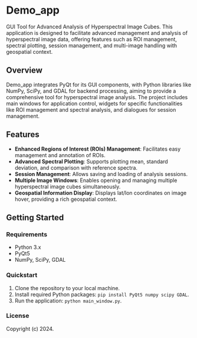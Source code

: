 # Demo_app

GUI Tool for Advanced Analysis of Hyperspectral Image Cubes. This application is designed to facilitate advanced management and analysis of hyperspectral image data, offering features such as ROI management, spectral plotting, session management, and multi-image handling with geospatial context.

## Overview

Demo_app integrates PyQt for its GUI components, with Python libraries like NumPy, SciPy, and GDAL for backend processing, aiming to provide a comprehensive tool for hyperspectral image analysis. The project includes main windows for application control, widgets for specific functionalities like ROI management and spectral analysis, and dialogues for session management.

## Features

- **Enhanced Regions of Interest (ROIs) Management**: Facilitates easy management and annotation of ROIs.
- **Advanced Spectral Plotting**: Supports plotting mean, standard deviation, and comparison with reference spectra.
- **Session Management**: Allows saving and loading of analysis sessions.
- **Multiple Image Windows**: Enables opening and managing multiple hyperspectral image cubes simultaneously.
- **Geospatial Information Display**: Displays lat/lon coordinates on image hover, providing a rich geospatial context.

## Getting Started

### Requirements

- Python 3.x
- PyQt5
- NumPy, SciPy, GDAL

### Quickstart

1. Clone the repository to your local machine.
2. Install required Python packages: `pip install PyQt5 numpy scipy GDAL`.
3. Run the application: `python main_window.py`.

### License

Copyright (c) 2024.